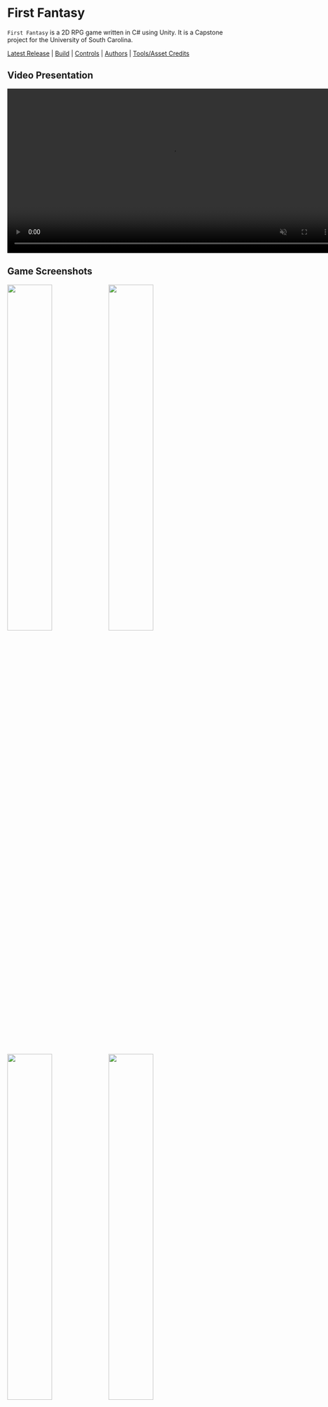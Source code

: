 # First Fantasy
`First Fantasy` is a 2D RPG game written in C# using Unity. It is a Capstone project for the University of South Carolina.

[Latest Release](#download) | [Build](#build) | [Controls](#controls) | [Authors](#authors-alphabetical-order) | [Tools/Asset Credits](#toolsasset-credits)

## Video Presentation

<video src="https://user-images.githubusercontent.com/70303464/233506531-c91acb32-c0cb-4163-9f0f-1a858bbdda02.mp4" controls="controls" muted="muted" class="d-block rounded-bottom-2 width-fit" style="max-height:640px;" width="750"></video>

## Game Screenshots
<img src="https://user-images.githubusercontent.com/77369228/233471780-80ff2e4f-8248-432e-b1fb-7f0e17c8a541.PNG" width="45%">
<img src="https://user-images.githubusercontent.com/77369228/233471788-31c457c4-67a6-4bbf-a2b0-35431cae608c.PNG" width="45%">
<img src="https://user-images.githubusercontent.com/77369228/233471797-17d9462b-35f7-4e42-b93f-af3cc2cb2d66.PNG" width="45%">
<img src="https://user-images.githubusercontent.com/77369228/233471809-754b2afb-ed4f-4360-80ca-bfca614a5784.PNG" width="45%">

Explore a fantasy world filled with encounters of various creatures and monsters! Manage your health and coin well, and you'll become a powerful warrior. Load up on plenty of weapons, armor, and potions to keep the adventure going!

## Download
You can download the game from the [releases page](http://github.com/SCCapstone/Freestyle/releases).
Run the installer and launch the game either from the desktop shortcut or from the install location.

## Build
To build the game, you will need to have Unity installed. You can download it [here](https://unity3d.com/get-unity/download). Once you have Unity installed, open the project in Unity and click the `Build` button in the top menu bar. You can then select the platform you want to build for and the location to build to.

## Controls
* `WASD` - Movement
* `E` - Inventory
* `ESC` - Pause Menu
* `Left Click` - Interact

Inventory controls:

<img src="https://user-images.githubusercontent.com/70303464/233501560-dd4f467f-315c-4c47-90bb-ec1aa79dd84e.png" width="750">

* `Drag Click` - Move item
* `Right Click` - Use/Equip item
* `Hover` over item - Show item description

## Authors (Alphabetical Order)

<ul>
  <li>
    <p>Ethan brittain <a href="https://www.linkedin.com/in/ethanbrittain99/">
<img align="center" alt="Ethan's LinkedIN" width="22px" src="https://user-images.githubusercontent.com/70303464/233517001-f61916ff-6239-49ab-877f-061b237c38df.png">
      </a><a href="https://github.com/ekbritt99">
<img align="center" alt="Ethan Brittain" width="22px" src="https://user-images.githubusercontent.com/70303464/233516916-20a2769a-e219-438b-b3a0-5f833631eaac.png">
</a></p>
  </li>
  
  <li>
    <p>Christian Rios
      <a href="http://github.com/ChristianRios1">
<img align="center" alt="Christian Rios" width="22px" src="https://user-images.githubusercontent.com/70303464/233516916-20a2769a-e219-438b-b3a0-5f833631eaac.png">
</a></p>
  </li>
  
  <li>
    <p>JJ Tupacz
      <a href="http://github.com/j-bis">
<img align="center" alt="JJ Tupacz" width="22px" src="https://user-images.githubusercontent.com/70303464/233516916-20a2769a-e219-438b-b3a0-5f833631eaac.png">
</a></p>
  </li>
  
  <li>
    <p>Parker Wood
      <a href="http://github.com/cdrez">
<img align="center" alt="Parker Wood" width="22px" src="https://user-images.githubusercontent.com/70303464/233516916-20a2769a-e219-438b-b3a0-5f833631eaac.png">
</a></p>
  </li>
      
</ul>


## Tools/Asset Credits
* [Unity](https://unity3d.com/)
* [Unity Asset Store](https://assetstore.unity.com/)
* [Toen's Medieval Strategy](https://toen.itch.io/toens-medieval-strategy)
* [Maxicons Icons from The Noun Project](https://thenounproject.com/maxicons/)
